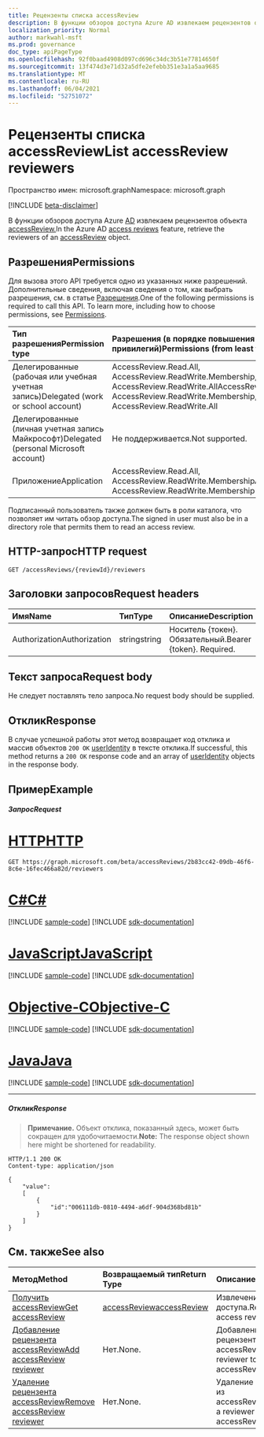 ```yaml
---
title: Рецензенты списка accessReview
description: В функции обзоров доступа Azure AD извлекаем рецензентов объекта accessReview.
localization_priority: Normal
author: markwahl-msft
ms.prod: governance
doc_type: apiPageType
ms.openlocfilehash: 92f0baad4908d097cd696c34dc3b51e77814650f
ms.sourcegitcommit: 13f474d3e71d32a5dfe2efebb351e3a1a5aa9685
ms.translationtype: MT
ms.contentlocale: ru-RU
ms.lasthandoff: 06/04/2021
ms.locfileid: "52751072"
---
```

# <a name="list-accessreview-reviewers"></a><span data-ttu-id="b8eee-103">Рецензенты списка accessReview</span><span class="sxs-lookup"><span data-stu-id="b8eee-103">List accessReview reviewers</span></span>

<span data-ttu-id="b8eee-104">Пространство имен: microsoft.graph</span><span class="sxs-lookup"><span data-stu-id="b8eee-104">Namespace: microsoft.graph</span></span>

[!INCLUDE [beta-disclaimer](../../includes/beta-disclaimer.md)]

<span data-ttu-id="b8eee-105">В функции обзоров доступа Azure [AD](../resources/accessreviews-root.md) извлекаем рецензентов объекта [accessReview.](../resources/accessreview.md)</span><span class="sxs-lookup"><span data-stu-id="b8eee-105">In the Azure AD [access reviews](../resources/accessreviews-root.md) feature, retrieve the reviewers of an [accessReview](../resources/accessreview.md) object.</span></span>
## <a name="permissions"></a><span data-ttu-id="b8eee-106">Разрешения</span><span class="sxs-lookup"><span data-stu-id="b8eee-106">Permissions</span></span>
<span data-ttu-id="b8eee-p101">Для вызова этого API требуется одно из указанных ниже разрешений. Дополнительные сведения, включая сведения о том, как выбрать разрешения, см. в статье [Разрешения](/graph/permissions-reference).</span><span class="sxs-lookup"><span data-stu-id="b8eee-p101">One of the following permissions is required to call this API. To learn more, including how to choose permissions, see [Permissions](/graph/permissions-reference).</span></span>

|<span data-ttu-id="b8eee-109">Тип разрешения</span><span class="sxs-lookup"><span data-stu-id="b8eee-109">Permission type</span></span>                        | <span data-ttu-id="b8eee-110">Разрешения (в порядке повышения привилегий)</span><span class="sxs-lookup"><span data-stu-id="b8eee-110">Permissions (from least to most privileged)</span></span>              |
|:--------------------------------------|:---------------------------------------------------------|
|<span data-ttu-id="b8eee-111">Делегированные (рабочая или учебная учетная запись)</span><span class="sxs-lookup"><span data-stu-id="b8eee-111">Delegated (work or school account)</span></span>     | <span data-ttu-id="b8eee-112">AccessReview.Read.All, AccessReview.ReadWrite.Membership, AccessReview.ReadWrite.All</span><span class="sxs-lookup"><span data-stu-id="b8eee-112">AccessReview.Read.All, AccessReview.ReadWrite.Membership, AccessReview.ReadWrite.All</span></span> |
|<span data-ttu-id="b8eee-113">Делегированные (личная учетная запись Майкрософт)</span><span class="sxs-lookup"><span data-stu-id="b8eee-113">Delegated (personal Microsoft account)</span></span> | <span data-ttu-id="b8eee-114">Не поддерживается.</span><span class="sxs-lookup"><span data-stu-id="b8eee-114">Not supported.</span></span> |
|<span data-ttu-id="b8eee-115">Приложение</span><span class="sxs-lookup"><span data-stu-id="b8eee-115">Application</span></span>                            | <span data-ttu-id="b8eee-116">AccessReview.Read.All, AccessReview.ReadWrite.Membership</span><span class="sxs-lookup"><span data-stu-id="b8eee-116">AccessReview.Read.All, AccessReview.ReadWrite.Membership</span></span>  |


 <span data-ttu-id="b8eee-117">Подписанный пользователь также должен быть в роли каталога, что позволяет им читать обзор доступа.</span><span class="sxs-lookup"><span data-stu-id="b8eee-117">The signed in user must also be in a directory role that permits them to read an access review.</span></span>

## <a name="http-request"></a><span data-ttu-id="b8eee-118">HTTP-запрос</span><span class="sxs-lookup"><span data-stu-id="b8eee-118">HTTP request</span></span>
<!-- { "blockType": "ignored" } -->
```http
GET /accessReviews/{reviewId}/reviewers
```
## <a name="request-headers"></a><span data-ttu-id="b8eee-119">Заголовки запросов</span><span class="sxs-lookup"><span data-stu-id="b8eee-119">Request headers</span></span>
| <span data-ttu-id="b8eee-120">Имя</span><span class="sxs-lookup"><span data-stu-id="b8eee-120">Name</span></span>         | <span data-ttu-id="b8eee-121">Тип</span><span class="sxs-lookup"><span data-stu-id="b8eee-121">Type</span></span>        | <span data-ttu-id="b8eee-122">Описание</span><span class="sxs-lookup"><span data-stu-id="b8eee-122">Description</span></span> |
|:-------------|:------------|:------------|
| <span data-ttu-id="b8eee-123">Authorization</span><span class="sxs-lookup"><span data-stu-id="b8eee-123">Authorization</span></span> | <span data-ttu-id="b8eee-124">string</span><span class="sxs-lookup"><span data-stu-id="b8eee-124">string</span></span> | <span data-ttu-id="b8eee-p102">Носитель \{токен\}. Обязательный.</span><span class="sxs-lookup"><span data-stu-id="b8eee-p102">Bearer \{token\}. Required.</span></span> |

## <a name="request-body"></a><span data-ttu-id="b8eee-127">Текст запроса</span><span class="sxs-lookup"><span data-stu-id="b8eee-127">Request body</span></span>
<span data-ttu-id="b8eee-128">Не следует поставлять тело запроса.</span><span class="sxs-lookup"><span data-stu-id="b8eee-128">No request body should be supplied.</span></span>

## <a name="response"></a><span data-ttu-id="b8eee-129">Отклик</span><span class="sxs-lookup"><span data-stu-id="b8eee-129">Response</span></span>
<span data-ttu-id="b8eee-130">В случае успешной работы этот метод возвращает код отклика и массив объектов `200 OK` [userIdentity](../resources/useridentity.md) в тексте отклика.</span><span class="sxs-lookup"><span data-stu-id="b8eee-130">If successful, this method returns a `200 OK` response code and an array of [userIdentity](../resources/useridentity.md) objects in the response body.</span></span>

## <a name="example"></a><span data-ttu-id="b8eee-131">Пример</span><span class="sxs-lookup"><span data-stu-id="b8eee-131">Example</span></span>
##### <a name="request"></a><span data-ttu-id="b8eee-132">Запрос</span><span class="sxs-lookup"><span data-stu-id="b8eee-132">Request</span></span>


# <a name="http"></a>[<span data-ttu-id="b8eee-133">HTTP</span><span class="sxs-lookup"><span data-stu-id="b8eee-133">HTTP</span></span>](#tab/http)
<!-- {
  "blockType": "request",
  "name": "get_accessReview_reviewers"
}-->
```msgraph-interactive
GET https://graph.microsoft.com/beta/accessReviews/2b83cc42-09db-46f6-8c6e-16fec466a82d/reviewers
```
# <a name="c"></a>[<span data-ttu-id="b8eee-134">C#</span><span class="sxs-lookup"><span data-stu-id="b8eee-134">C#</span></span>](#tab/csharp)
[!INCLUDE [sample-code](../includes/snippets/csharp/get-accessreview-reviewers-csharp-snippets.md)]
[!INCLUDE [sdk-documentation](../includes/snippets/snippets-sdk-documentation-link.md)]

# <a name="javascript"></a>[<span data-ttu-id="b8eee-135">JavaScript</span><span class="sxs-lookup"><span data-stu-id="b8eee-135">JavaScript</span></span>](#tab/javascript)
[!INCLUDE [sample-code](../includes/snippets/javascript/get-accessreview-reviewers-javascript-snippets.md)]
[!INCLUDE [sdk-documentation](../includes/snippets/snippets-sdk-documentation-link.md)]

# <a name="objective-c"></a>[<span data-ttu-id="b8eee-136">Objective-C</span><span class="sxs-lookup"><span data-stu-id="b8eee-136">Objective-C</span></span>](#tab/objc)
[!INCLUDE [sample-code](../includes/snippets/objc/get-accessreview-reviewers-objc-snippets.md)]
[!INCLUDE [sdk-documentation](../includes/snippets/snippets-sdk-documentation-link.md)]

# <a name="java"></a>[<span data-ttu-id="b8eee-137">Java</span><span class="sxs-lookup"><span data-stu-id="b8eee-137">Java</span></span>](#tab/java)
[!INCLUDE [sample-code](../includes/snippets/java/get-accessreview-reviewers-java-snippets.md)]
[!INCLUDE [sdk-documentation](../includes/snippets/snippets-sdk-documentation-link.md)]

---


##### <a name="response"></a><span data-ttu-id="b8eee-138">Отклик</span><span class="sxs-lookup"><span data-stu-id="b8eee-138">Response</span></span>
><span data-ttu-id="b8eee-139">**Примечание.** Объект отклика, показанный здесь, может быть сокращен для удобочитаемости.</span><span class="sxs-lookup"><span data-stu-id="b8eee-139">**Note:** The response object shown here might be shortened for readability.</span></span>
<!-- {
  "blockType": "response",
  "truncated": true,
  "@odata.type": "microsoft.graph.userIdentity",
  "isCollection": "true"
} -->
```http
HTTP/1.1 200 OK
Content-type: application/json

{
    "value":
    [
        {
            "id":"006111db-0810-4494-a6df-904d368bd81b"
        }
    ]
}
```

## <a name="see-also"></a><span data-ttu-id="b8eee-140">См. также</span><span class="sxs-lookup"><span data-stu-id="b8eee-140">See also</span></span>

| <span data-ttu-id="b8eee-141">Метод</span><span class="sxs-lookup"><span data-stu-id="b8eee-141">Method</span></span>           | <span data-ttu-id="b8eee-142">Возвращаемый тип</span><span class="sxs-lookup"><span data-stu-id="b8eee-142">Return Type</span></span>    |<span data-ttu-id="b8eee-143">Описание</span><span class="sxs-lookup"><span data-stu-id="b8eee-143">Description</span></span>|
|:---------------|:--------|:----------|
|[<span data-ttu-id="b8eee-144">Получить accessReview</span><span class="sxs-lookup"><span data-stu-id="b8eee-144">Get accessReview</span></span>](accessreview-get.md) |  [<span data-ttu-id="b8eee-145">accessReview</span><span class="sxs-lookup"><span data-stu-id="b8eee-145">accessReview</span></span>](../resources/accessreview.md) |  <span data-ttu-id="b8eee-146">Извлечение обзора доступа.</span><span class="sxs-lookup"><span data-stu-id="b8eee-146">Retrieve an access review.</span></span> |
|[<span data-ttu-id="b8eee-147">Добавление рецензента accessReview</span><span class="sxs-lookup"><span data-stu-id="b8eee-147">Add accessReview reviewer</span></span>](accessreview-addreviewer.md) |     <span data-ttu-id="b8eee-148">Нет.</span><span class="sxs-lookup"><span data-stu-id="b8eee-148">None.</span></span>   |   <span data-ttu-id="b8eee-149">Добавление рецензента в accessReview.</span><span class="sxs-lookup"><span data-stu-id="b8eee-149">Add a reviewer to an accessReview.</span></span> |
|[<span data-ttu-id="b8eee-150">Удаление рецензента accessReview</span><span class="sxs-lookup"><span data-stu-id="b8eee-150">Remove accessReview reviewer</span></span>](accessreview-removereviewer.md) | <span data-ttu-id="b8eee-151">Нет.</span><span class="sxs-lookup"><span data-stu-id="b8eee-151">None.</span></span> |   <span data-ttu-id="b8eee-152">Удаление рецензента из accessReview.</span><span class="sxs-lookup"><span data-stu-id="b8eee-152">Remove a reviewer from an accessReview.</span></span> |


<!--
{
  "type": "#page.annotation",
  "description": "Get accessReview reviewers",
  "keywords": "",
  "section": "documentation",
  "tocPath": "",
  "suppressions": [
  ]
}
-->


